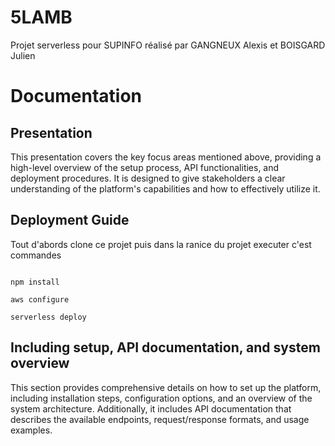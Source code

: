 # 5LAMB

Projet serverless pour SUPINFO réalisé par GANGNEUX Alexis et BOISGARD Julien

# Documentation

## Presentation
This presentation covers the key focus areas mentioned above, providing a high-level overview of the setup process, API functionalities, and deployment procedures. It is designed to give stakeholders a clear understanding of the platform's capabilities and how to effectively utilize it.


## Deployment Guide
Tout d'abords clone ce projet puis dans la ranice du projet executer c'est commandes

```

npm install 

aws configure

serverless deploy
```



## Including setup, API documentation, and system overview
This section provides comprehensive details on how to set up the platform, including installation steps, configuration options, and an overview of the system architecture. Additionally, it includes API documentation that describes the available endpoints, request/response formats, and usage examples.





